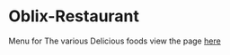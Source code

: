 # Oblix-Restaurant
Menu for The various Delicious foods
view the page [here](http://htmlpreview.github.io/?https://github.com/Season5/Oblix-Restaurant/blob/master/index.html)
